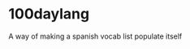100daylang
==========

A way of making a spanish vocab list populate itself

<html>
<body>
</body>
</html>
